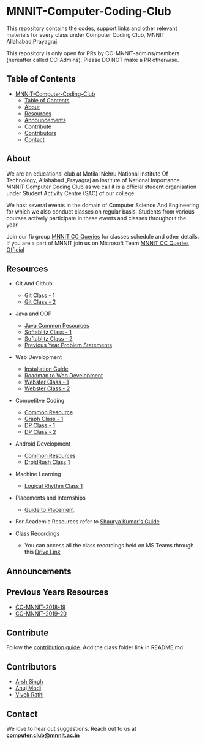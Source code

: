 <head>
    <meta property='og:image' content='{{site.url}}/{{page.image}}'/>
    <meta property='og:type' content='website' />
</head>

# MNNIT-Computer-Coding-Club

This repository contains the codes, support links and other relevant materials for every class under Computer Coding Club, MNNIT Allahabad,Prayagraj.

This repository is only open for PRs by CC-MNNIT-admins/members (hereafter called CC-Admins). Please DO NOT make a PR otherwise.


## Table of Contents

- [MNNIT-Computer-Coding-Club](#mnnit-computer-coding-club)
  - [Table of Contents](#table-of-contents)
  - [About](#about)
  - [Resources](#resources)
  - [Announcements](#announcements)
  - [Contribute](#contribute)
  - [Contributors](#contributors)
  - [Contact](#contact)

## About

We are an educational club at Motilal Nehru National Institute Of Technology, Allahabad ,Prayagraj an Institute of National Importance. MNNIT Computer Coding Club as we call it is a official student organisation under Student Activity Centre (SAC) of our college.

We host several events in the domain of Computer Science And Engineering for which we also conduct classes on regular basis. Students from various courses actively participate in these events and classes throughout the year.

Join our fb group [MNNIT CC Queries](https://www.facebook.com/groups/ccqueries/) for classes schedule and other details.
If you are a part of MNNIT join us on Microsoft Team [MNNIT CC Queries Official](https://bit.ly/ccqueriesteam)

## Resources

- Git And Github
	- [Git Class - 1](Git_Github/2020_08_29_Git-Class-1)
	- [Git Class - 2](Git_Github/2020_08_30_Git-Class-2)
	
- Java and OOP
	- [Java Common Resources](Java/Common%20Resources)
	- [Softablitz Class - 1](Java/2020_09_01_Java-Class-1)
	- [Softablitz Class - 2](Java/2020_09_05_Java-Class-2)
	- [Previous Year Problem Statements](Java/Softablitz%20Problem%20Statements)
	

- Web Development
	- [Installation Guide](WebD/Installation%20Guide.pdf)
	- [Roadmap to Web Development](WebD)
	- [Webster Class - 1](WebD/2020_08_29_Webster-Class-1)
	- [Webster Class - 2](WebD/2020_09_04_Webster-Class-2)
	

- Competitve Coding
	- [Common Resource](Competitive_Coding)  
	- [Graph Class - 1](Competitive_Coding/25_06_2020_Graph_1)  
	- [DP Class - 1](Competitive_Coding/12_08_2020_DP_1)  
	- [DP Class - 2](Competitive_Coding/30_08_2020_DP_2)  
	
- Android Development
	- [Common Resources](Android)
	- [DroidRush Class 1](Android/2020_09_05_DroidRush-Class-1)
    	
- Machine Learning
	- [Logical Rhythm Class 1](ML/2020_08_31_LR-Class-1)
	

- Placements and Internships
	- [Guide to Placement](Placements)
	

- For Academic Resources refer to [Shaurya Kumar's Guide](https://shauryashares.weebly.com/)

- Class Recordings
	- You can access all the class recordings held on MS Teams through this [Drive Link](https://drive.google.com/drive/folders/1VKNH9mT945nq6hFZDk9kSN4ibQhWfj_L?usp=sharing)  

## Announcements

## Previous Years Resources

- [CC-MNNIT-2018-19](https://cc-mnnit.github.io/2018-19-Classes/)
- [CC-MNNIT-2019-20](https://cc-mnnit.github.io/2019-20-Classes/)

## Contribute

Follow the [contribution guide](https://github.com/CC-MNNIT/2020-21-Classes/blob/master/contributor_guide.md). Add the class folder link in README.md

## Contributors

* [Arsh Singh](https://github.com/iosdev474)
* [Anuj Modi](https://github.com/descifrado)
* [Vivek Rathi](https://github.com/vivekrathi53)

## Contact

We love to hear out suggestions. Reach out to us at <strong>computer.club@mnnit.ac.in</strong>
